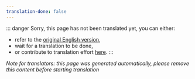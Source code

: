 ```yaml
---
translation-done: false
---
```

::: danger
Sorry, this page has not been translated yet, you can either:
- refer to the [original English version](<../../../cs/about/modders.md>),
- wait for a translation to be done,
- or contribute to translation effort [here](https://github.com/bsmg/wiki).
:::

_Note for translators: this page was generated automatically, please remove this content before starting translation_
